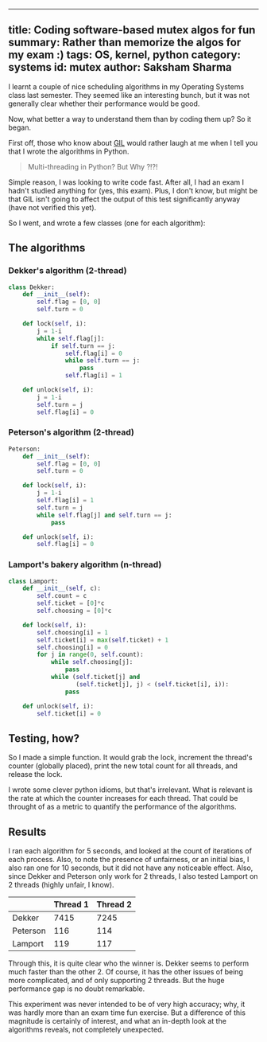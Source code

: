 ------
title: Coding software-based mutex algos for fun
summary: Rather than memorize the algos for my exam :)
tags: OS, kernel, python
category: systems
id: mutex
author: Saksham Sharma
------

I learnt a couple of nice scheduling algorithms in my Operating Systems class last semester. They seemed like an interesting bunch, but it was not generally clear whether their performance would be good.

Now, what better a way to understand them than by coding them up? <!--more--> So it began.

First off, those who know about [GIL](https://en.wikipedia.org/wiki/Global_interpreter_lock) would rather laugh at me when I tell you that I wrote the algorithms in Python.

> Multi-threading in Python? But Why ?!?!

Simple reason, I was looking to write code fast. After all, I had an exam I hadn't studied anything for (yes, this exam). Plus, I don't know, but might be that GIL isn't going to affect the output of this test significantly anyway (have not verified this yet).

So I went, and wrote a few classes (one for each algorithm):

## The algorithms

### Dekker's algorithm (2-thread)
``` python
class Dekker:
    def __init__(self):
        self.flag = [0, 0]
        self.turn = 0

    def lock(self, i):
        j = 1-i
        while self.flag[j]:
            if self.turn == j:
                self.flag[i] = 0
                while self.turn == j:
                    pass
                self.flag[i] = 1

    def unlock(self, i):
        j = 1-i
        self.turn = j
        self.flag[i] = 0
```

### Peterson's algorithm (2-thread)
``` python
Peterson:
    def __init__(self):
        self.flag = [0, 0]
        self.turn = 0

    def lock(self, i):
        j = 1-i
        self.flag[i] = 1
        self.turn = j
        while self.flag[j] and self.turn == j:
            pass

    def unlock(self, i):
        self.flag[i] = 0
```

### Lamport's bakery algorithm (n-thread)
``` python
class Lamport:
    def __init__(self, c):
        self.count = c
        self.ticket = [0]*c
        self.choosing = [0]*c

    def lock(self, i):
        self.choosing[i] = 1
        self.ticket[i] = max(self.ticket) + 1
        self.choosing[i] = 0
        for j in range(0, self.count):
            while self.choosing[j]:
                pass
            while (self.ticket[j] and
                   (self.ticket[j], j) < (self.ticket[i], i)):
                pass

    def unlock(self, i):
        self.ticket[i] = 0
```

## Testing, how?
So I made a simple function. It would grab the lock, increment the thread's counter (globally placed), print the new total count for all threads, and release the lock.

I wrote some clever python idioms, but that's irrelevant. What is relevant is the rate at which the counter increases for each thread. That could be throught of as a metric to quantify the performance of the algorithms.

## Results
I ran each algorithm for 5 seconds, and looked at the count of iterations of each process. Also, to note the presence of unfairness, or an initial bias, I also ran one for 10 seconds, but it did not have any noticeable effect. Also, since Dekker and Peterson only work for 2 threads, I also tested Lamport on 2 threads (highly unfair, I know).

|          | Thread 1 | Thread 2 |
|----------|----------|----------|
| Dekker   | 7415     | 7245     |
| Peterson | 116      | 114      |
| Lamport  | 119      | 117      |

Through this, it is quite clear who the winner is. Dekker seems to perform much faster than the other 2. Of course, it has the other issues of being more complicated, and of only supporting 2 threads. But the huge performance gap is no doubt remarkable.

This experiment was never intended to be of very high accuracy; why, it was hardly more than an exam time fun exercise. But a difference of this magnitude is certainly of interest, and what an in-depth look at the algorithms reveals, not completely unexpected.
